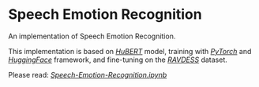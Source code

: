 # Speech Emotion Recognition
An implementation of Speech Emotion Recognition.

This implementation is based on [*HuBERT*](https://arxiv.org/abs/2106.07447)  model, training with [*PyTorch*](https://pytorch.org/)  and [*HuggingFace*](https://huggingface.co/) framework, and fine-tuning on the [*RAVDESS*](https://zenodo.org/record/1188976) dataset.

Please read:  [*Speech-Emotion-Recognition.ipynb*](https://github.com/LetianLee/Speech-Emotion-Recognition/blob/main/Speech-Emotion-Recognition.ipynb)  
